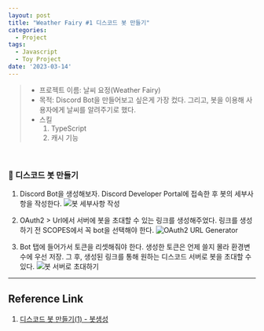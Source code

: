 ```yaml
---
layout: post
title: "Weather Fairy #1 디스코드 봇 만들기"
categories:
  - Project
tags:
  - Javascript
  - Toy Project
date: '2023-03-14'
---
```


> - 프로젝트 이름: 날씨 요정(Weather Fairy)
> - 목적: Discord Bot을 만들어보고 싶은게 가장 컸다. 그리고, 봇을 이용해 사용자에게 날씨를 알려주기로 했다.
> - 스킬
>	1. TypeScript
>	2. 캐시 기능

<br>

### 🤖 디스코드 봇 만들기

1. Discord Bot을 생성해보자.
Discord Developer Portal에 접속한 후 봇의 세부사항을 작성한다.
![봇 세부사항 작성](/assets/img/TIL10_02.png)

2. OAuth2 > Url에서 서버에 봇을 초대할 수 있는 링크를 생성해주었다.
링크를 생성하기 전 SCOPES에서 꼭 bot을 선택해야 한다.
![OAuth2 URL Generator](/assets/img/TIL10_01.png)

3. Bot 탭에 들어가서 토큰을 리셋해줘야 한다.
생성한 토큰은 언제 쓸지 몰라 환경변수에 우선 저장.
그 후, 생성된 링크를 통해 원하는 디스코드 서버로 봇을 초대할 수 있다.
![봇 서버로 초대하기](/assets/img/TIL10_03.png)


---
## Reference Link
1. [디스코드 봇 만들기(1) - 봇생성](https://scvtwo.tistory.com/196)
